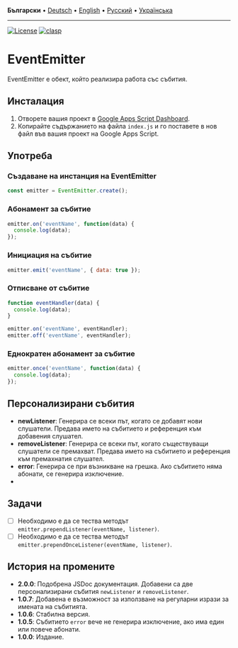 **Български** • [Deutsch](README-DE.md) • [English](README.md) • [Русский](README-RU.md) • [Українська](README-UK.md)

---

[![License](https://img.shields.io/github/license/microsoft/semantic-kernel)](https://github.com/MaksymStoianov/EventEmitter/blob/master/LICENSE.md) [![clasp](https://img.shields.io/badge/built%20with-clasp-4285f4.svg)](https://github.com/google/clasp)


# EventEmitter

EventEmitter е обект, който реализира работа със събития.


## Инсталация

1. Отворете вашия проект в [Google Apps Script Dashboard](https://script.google.com/).
2. Копирайте съдържанието на файла `index.js` и го поставете в нов файл във вашия проект на Google Apps Script.

## Употреба

### Създаване на инстанция на EventEmitter

```javascript
const emitter = EventEmitter.create();
```

### Абонамент за събитие

```javascript
emitter.on('eventName', function(data) {
  console.log(data);
});
```

### Инициация на събитие

```javascript
emitter.emit('eventName', { data: true });
```

### Отписване от събитие

```javascript
function eventHandler(data) {
  console.log(data);
}

emitter.on('eventName', eventHandler);
emitter.off('eventName', eventHandler);
```

### Еднократен абонамент за събитие

```javascript
emitter.once('eventName', function(data) {
  console.log(data);
});
```

## Персонализирани събития

- **newListener**: Генерира се всеки път, когато се добавят нови слушатели. Предава името на събитието и референция към добавения слушател.
- **removeListener**: Генерира се всеки път, когато съществуващи слушатели се премахват. Предава името на събитието и референция към премахнатия слушател.
- **error**: Генерира се при възникване на грешка. Ако събитието няма абонати, се генерира изключение.
- 
## Задачи

- [ ] Необходимо е да се тества методът `emitter.prependListener(eventName, listener)`.
- [ ] Необходимо е да се тества методът `emitter.prependOnceListener(eventName, listener)`.

## История на промените

- **2.0.0**: Подобрена JSDoc документация. Добавени са две персонализирани събития `newListener` и `removeListener`.
- **1.0.7**: Добавена е възможност за използване на регуларни изрази за имената на събитията.
- **1.0.6**: Стабилна версия.
- **1.0.5**: Събитието `error` вече не генерира изключение, ако има един или повече абонати.
- **1.0.0**: Издание.
